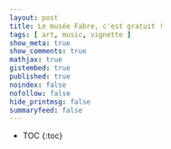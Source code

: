 ```yaml
---
layout: post
title: Le musée Fabre, c'est gratuit !
tags: [ art, music, vignette ]
show_meta: true
show_comments: true
mathjax: true
gistembed: true
published: true
noindex: false
nofollow: false
hide_printmsg: false
summaryfeed: false
---
```


* TOC
{:toc}

<!---
vim: nospell
-->
